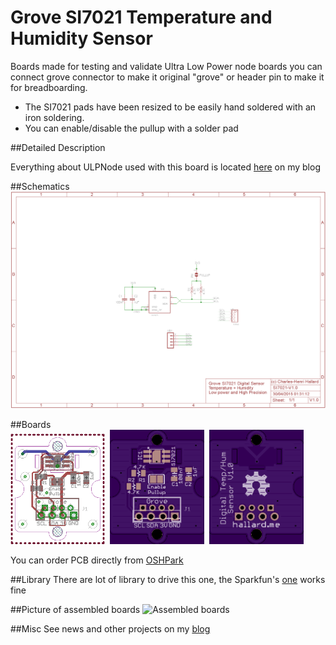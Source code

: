 Grove SI7021 Temperature and Humidity Sensor
============================================

Boards made for testing and validate Ultra Low Power node boards you can connect grove connector to make it original "grove" or header pin to make it for breadboarding.

- The SI7021 pads have been resized to be easily hand soldered with an iron soldering.
- You can enable/disable the pullup with a solder pad

##Detailed Description

Everything about ULPNode used with this board is located [here][1] on my blog

##Schematics
![schematics](https://raw.githubusercontent.com/hallard/Grove-SI7021/master/Grove-SI7021-sch.png)  

##Boards  
<img src="https://raw.githubusercontent.com/hallard/Grove-SI7021/master/Grove-SI7021-brd.png" alt="board V1.0" width="30%" height="30%">&nbsp;
<img src="https://raw.githubusercontent.com/hallard/Grove-SI7021/master/Grove-SI7021-top.png" alt="top V1.0" width="30%" height="30%">&nbsp;
<img src="https://raw.githubusercontent.com/hallard/Grove-SI7021/master/Grove-SI7021-bot.png" alt="bottom V1.0" width="30%" height="30%">

You can order PCB directly from [OSHPark](https://oshpark.com/shared_projects/upb8JwuB)

##Library
There are lot of library to drive this one, the Sparkfun's [one][3] works fine

##Picture of assembled boards
<img src="https://raw.githubusercontent.com/hallard/Grove-SI7021/master/Grove-SI7021.jpg" alt="Assembled boards" width="50%" height="50%">

##Misc
See news and other projects on my [blog][2] 
 
[1]: https://hallard.me/category/ulpnode/
[2]: http://hallard.me
[3]: https://github.com/sparkfun/SparkFun_HTU21D_Breakout_Arduino_Library
